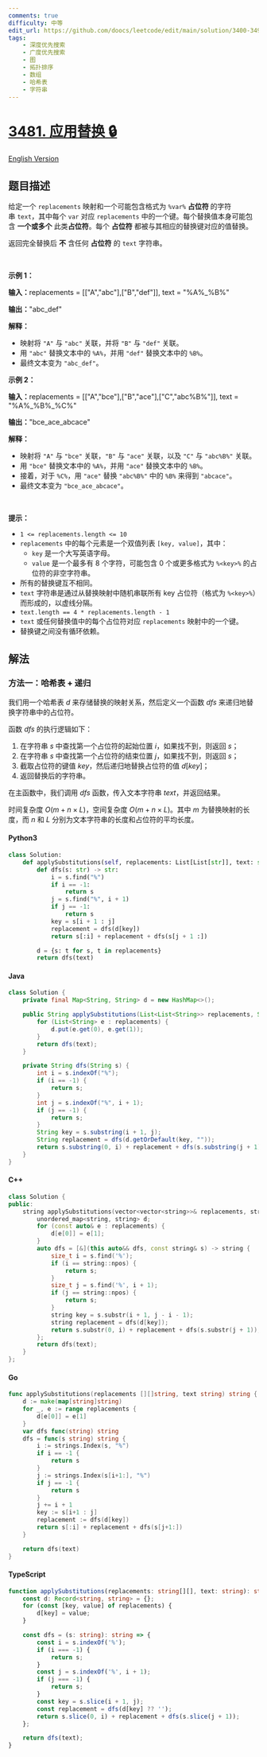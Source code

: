 ```yaml
---
comments: true
difficulty: 中等
edit_url: https://github.com/doocs/leetcode/edit/main/solution/3400-3499/3481.Apply%20Substitutions/README.md
tags:
    - 深度优先搜索
    - 广度优先搜索
    - 图
    - 拓扑排序
    - 数组
    - 哈希表
    - 字符串
---
```


<!-- problem:start -->

# [3481. 应用替换 🔒](https://leetcode.cn/problems/apply-substitutions)

[English Version](/solution/3400-3499/3481.Apply%20Substitutions/README_EN.md)

## 题目描述

<!-- description:start -->

<p data-end="384" data-start="34">给定一个&nbsp;<code>replacements</code>&nbsp;映射和一个可能包含格式为 <code>%var%</code> <strong>占位符&nbsp;</strong>的字符串&nbsp;<code>text</code>，其中每个&nbsp;<code>var</code>&nbsp;对应&nbsp;<code>replacements</code>&nbsp;中的一个键。每个替换值本身可能包含 <strong>一个或多个</strong> 此类<strong>占位符</strong>。每个 <strong>占位符</strong> 都被与其相应的替换键对应的值替换。</p>

<p data-end="353" data-start="34">返回完全替换后 <strong>不</strong> 含任何 <strong>占位符</strong> 的&nbsp;<code>text</code>&nbsp;字符串。</p>

<p>&nbsp;</p>

<p><strong class="example">示例 1：</strong></p>

<div class="example-block">
<p><span class="example-io"><b>输入：</b>replacements = [["A","abc"],["B","def"]], text = "%A%_%B%"</span></p>

<p><strong>输出：</strong><span class="example-io">"abc_def"</span></p>

<p><strong>解释：</strong></p>

<ul data-end="238" data-start="71">
	<li data-end="138" data-start="71">映射将&nbsp;<code data-end="101" data-start="96">"A"</code> 与&nbsp;<code data-end="114" data-start="107">"abc"</code>&nbsp;关联，并将&nbsp;<code data-end="124" data-start="119">"B"</code> 与&nbsp;<code data-end="137" data-start="130">"def"</code>&nbsp;关联。</li>
	<li data-end="203" data-start="139">用&nbsp;<code data-end="167" data-start="160">"abc"</code>&nbsp;替换文本中的&nbsp;<code data-end="154" data-start="149">%A%</code>，并用&nbsp;<code data-end="190" data-start="183">"def"</code>&nbsp;替换文本中的&nbsp;<code data-end="177" data-start="172">%B%</code>。</li>
	<li data-end="238" data-start="204">最终文本变为&nbsp;<code data-end="237" data-start="226">"abc_def"</code>。</li>
</ul>
</div>

<p><strong class="example">示例 2：</strong></p>

<div class="example-block">
<p><span class="example-io"><b>输入：</b>replacements = [["A","bce"],["B","ace"],["C","abc%B%"]], text = "%A%_%B%_%C%"</span></p>

<p><span class="example-io"><b>输出：</b>"bce_ace_abcace"</span></p>

<p><strong>解释：</strong></p>

<ul data-end="541" data-is-last-node="" data-is-only-node="" data-start="255">
	<li data-end="346" data-start="255">映射将&nbsp;<code data-end="285" data-start="280">"A"</code> 与&nbsp;<code data-end="298" data-start="291">"bce"</code>&nbsp;关联，<code data-end="305" data-start="300">"B"</code> 与&nbsp;<code data-end="318" data-start="311">"ace"</code>&nbsp;关联，以及&nbsp;<code data-end="329" data-start="324">"C"</code> 与&nbsp;<code data-end="345" data-start="335">"abc%B%"</code>&nbsp;关联。</li>
	<li data-end="411" data-start="347">用&nbsp;<code data-end="375" data-start="368">"bce"</code>&nbsp;替换文本中的&nbsp;<code data-end="362" data-start="357">%A%</code>，并用&nbsp;<code data-end="398" data-start="391">"ace"</code>&nbsp;替换文本中的&nbsp;<code data-end="385" data-start="380">%B%</code>。</li>
	<li data-end="496" data-start="412">接着，对于&nbsp;<code data-end="429" data-start="424">%C%</code>，用&nbsp;<code data-end="474" data-start="467">"ace"</code> 替换&nbsp;<code data-end="461" data-start="451">"abc%B%"</code>&nbsp;中的&nbsp;<code data-end="447" data-start="442">%B%</code>&nbsp;来得到&nbsp;<code data-end="495" data-start="485">"abcace"</code>。</li>
	<li data-end="541" data-is-last-node="" data-start="497">最终文本变为&nbsp;<code data-end="540" data-start="522">"bce_ace_abcace"</code>。</li>
</ul>
</div>

<p>&nbsp;</p>

<p><strong>提示：</strong></p>

<ul>
	<li data-end="1432" data-start="1398"><code>1 &lt;= replacements.length &lt;= 10</code></li>
	<li data-end="1683" data-start="1433"><code data-end="1465" data-start="1451">replacements</code>&nbsp;中的每个元素是一个双值列表&nbsp;<code data-end="1502" data-start="1488">[key, value]</code>，其中：
	<ul data-end="1683" data-start="1513">
		<li data-end="1558" data-start="1513"><code data-end="1520" data-start="1515">key</code>&nbsp;是一个大写英语字母。</li>
		<li data-end="1683" data-start="1561"><code data-end="1570" data-start="1563">value</code>&nbsp;是一个最多有 8 个字符，可能包含 0 个或更多格式为&nbsp;<code data-end="1682" data-start="1673">%&lt;key&gt;%</code> 的占位符的非空字符串。</li>
	</ul>
	</li>
	<li data-end="726" data-start="688">所有的替换键互不相同。</li>
	<li data-end="1875" data-start="1723"><code>text</code>&nbsp;字符串是通过从替换映射中随机串联所有 key 占位符（格式为 <code>%&lt;key&gt;%</code>）而形成的，以虚线分隔。</li>
	<li data-end="1942" data-start="1876"><code>text.length == 4 * replacements.length - 1</code></li>
	<li data-end="2052" data-start="1943"><code>text</code>&nbsp;或任何替换值中的每个占位符对应&nbsp;<code>replacements</code> 映射中的一个键。</li>
	<li data-end="2265" data-start="2205">替换键之间没有循环依赖。</li>
</ul>

<!-- description:end -->

## 解法

<!-- solution:start -->

### 方法一：哈希表 + 递归

我们用一个哈希表 $\textit{d}$ 来存储替换的映射关系，然后定义一个函数 $\textit{dfs}$ 来递归地替换字符串中的占位符。

函数 $\textit{dfs}$ 的执行逻辑如下：

1. 在字符串 $\textit{s}$ 中查找第一个占位符的起始位置 $i$，如果找不到，则返回 $\textit{s}$；
2. 在字符串 $\textit{s}$ 中查找第一个占位符的结束位置 $j$，如果找不到，则返回 $\textit{s}$；
3. 截取占位符的键值 $key$，然后递归地替换占位符的值 $d[key]$；
4. 返回替换后的字符串。

在主函数中，我们调用 $\textit{dfs}$ 函数，传入文本字符串 $\textit{text}$，并返回结果。

时间复杂度 $O(m + n \times L)$，空间复杂度 $O(m + n \times L)$。其中 $m$ 为替换映射的长度，而 $n$ 和 $L$ 分别为文本字符串的长度和占位符的平均长度。

<!-- tabs:start -->

#### Python3

```python
class Solution:
    def applySubstitutions(self, replacements: List[List[str]], text: str) -> str:
        def dfs(s: str) -> str:
            i = s.find("%")
            if i == -1:
                return s
            j = s.find("%", i + 1)
            if j == -1:
                return s
            key = s[i + 1 : j]
            replacement = dfs(d[key])
            return s[:i] + replacement + dfs(s[j + 1 :])

        d = {s: t for s, t in replacements}
        return dfs(text)
```

#### Java

```java
class Solution {
    private final Map<String, String> d = new HashMap<>();

    public String applySubstitutions(List<List<String>> replacements, String text) {
        for (List<String> e : replacements) {
            d.put(e.get(0), e.get(1));
        }
        return dfs(text);
    }

    private String dfs(String s) {
        int i = s.indexOf("%");
        if (i == -1) {
            return s;
        }
        int j = s.indexOf("%", i + 1);
        if (j == -1) {
            return s;
        }
        String key = s.substring(i + 1, j);
        String replacement = dfs(d.getOrDefault(key, ""));
        return s.substring(0, i) + replacement + dfs(s.substring(j + 1));
    }
}
```

#### C++

```cpp
class Solution {
public:
    string applySubstitutions(vector<vector<string>>& replacements, string text) {
        unordered_map<string, string> d;
        for (const auto& e : replacements) {
            d[e[0]] = e[1];
        }
        auto dfs = [&](this auto&& dfs, const string& s) -> string {
            size_t i = s.find('%');
            if (i == string::npos) {
                return s;
            }
            size_t j = s.find('%', i + 1);
            if (j == string::npos) {
                return s;
            }
            string key = s.substr(i + 1, j - i - 1);
            string replacement = dfs(d[key]);
            return s.substr(0, i) + replacement + dfs(s.substr(j + 1));
        };
        return dfs(text);
    }
};
```

#### Go

```go
func applySubstitutions(replacements [][]string, text string) string {
	d := make(map[string]string)
	for _, e := range replacements {
		d[e[0]] = e[1]
	}
	var dfs func(string) string
	dfs = func(s string) string {
		i := strings.Index(s, "%")
		if i == -1 {
			return s
		}
		j := strings.Index(s[i+1:], "%")
		if j == -1 {
			return s
		}
		j += i + 1
		key := s[i+1 : j]
		replacement := dfs(d[key])
		return s[:i] + replacement + dfs(s[j+1:])
	}

	return dfs(text)
}
```

#### TypeScript

```ts
function applySubstitutions(replacements: string[][], text: string): string {
    const d: Record<string, string> = {};
    for (const [key, value] of replacements) {
        d[key] = value;
    }

    const dfs = (s: string): string => {
        const i = s.indexOf('%');
        if (i === -1) {
            return s;
        }
        const j = s.indexOf('%', i + 1);
        if (j === -1) {
            return s;
        }
        const key = s.slice(i + 1, j);
        const replacement = dfs(d[key] ?? '');
        return s.slice(0, i) + replacement + dfs(s.slice(j + 1));
    };

    return dfs(text);
}
```

<!-- tabs:end -->

<!-- solution:end -->

<!-- problem:end -->
